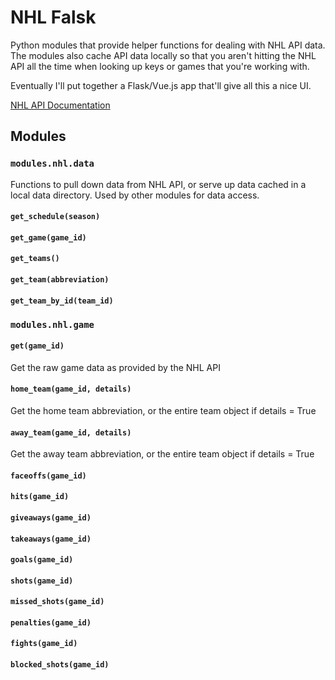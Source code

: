 # NHL Falsk

Python modules that provide helper functions for dealing with NHL API data. The modules also cache API data locally so that you aren't hitting the NHL API all the time when looking up keys or games that you're working with.

Eventually I'll put together a Flask/Vue.js app that'll give all this a nice UI.

[NHL API Documentation](https://gitlab.com/dword4/nhlapi/-/tree/master)

## Modules

### `modules.nhl.data`

Functions to pull down data from NHL API, or serve up data cached in a local data directory. Used by other modules for data access.

#### `get_schedule(season)`

#### `get_game(game_id)`

#### `get_teams()`

#### `get_team(abbreviation)`

#### `get_team_by_id(team_id)`

### `modules.nhl.game`

#### `get(game_id)`

Get the raw game data as provided by the NHL API

#### `home_team(game_id, details)`

Get the home team abbreviation, or the entire team object if details = True

#### `away_team(game_id, details)`

Get the away team abbreviation, or the entire team object if details = True

#### `faceoffs(game_id)`

#### `hits(game_id)`

#### `giveaways(game_id)`

#### `takeaways(game_id)`

#### `goals(game_id)`

#### `shots(game_id)`

#### `missed_shots(game_id)`

#### `penalties(game_id)`

#### `fights(game_id)`

#### `blocked_shots(game_id)`
